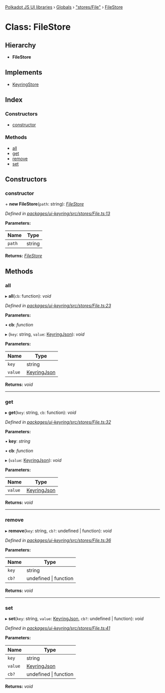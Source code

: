 [Polkadot JS UI libraries](../README.md) › [Globals](../globals.md) › ["stores/File"](../modules/_stores_file_.md) › [FileStore](_stores_file_.filestore.md)

# Class: FileStore

## Hierarchy

* **FileStore**

## Implements

* [KeyringStore](../interfaces/_types_.keyringstore.md)

## Index

### Constructors

* [constructor](_stores_file_.filestore.md#constructor)

### Methods

* [all](_stores_file_.filestore.md#all)
* [get](_stores_file_.filestore.md#get)
* [remove](_stores_file_.filestore.md#remove)
* [set](_stores_file_.filestore.md#set)

## Constructors

###  constructor

\+ **new FileStore**(`path`: string): *[FileStore](_stores_file_.filestore.md)*

*Defined in [packages/ui-keyring/src/stores/File.ts:13](https://github.com/polkadot-js/ui/blob/e2637b06/packages/ui-keyring/src/stores/File.ts#L13)*

**Parameters:**

Name | Type |
------ | ------ |
`path` | string |

**Returns:** *[FileStore](_stores_file_.filestore.md)*

## Methods

###  all

▸ **all**(`cb`: function): *void*

*Defined in [packages/ui-keyring/src/stores/File.ts:23](https://github.com/polkadot-js/ui/blob/e2637b06/packages/ui-keyring/src/stores/File.ts#L23)*

**Parameters:**

▪ **cb**: *function*

▸ (`key`: string, `value`: [KeyringJson](../interfaces/_types_.keyringjson.md)): *void*

**Parameters:**

Name | Type |
------ | ------ |
`key` | string |
`value` | [KeyringJson](../interfaces/_types_.keyringjson.md) |

**Returns:** *void*

___

###  get

▸ **get**(`key`: string, `cb`: function): *void*

*Defined in [packages/ui-keyring/src/stores/File.ts:32](https://github.com/polkadot-js/ui/blob/e2637b06/packages/ui-keyring/src/stores/File.ts#L32)*

**Parameters:**

▪ **key**: *string*

▪ **cb**: *function*

▸ (`value`: [KeyringJson](../interfaces/_types_.keyringjson.md)): *void*

**Parameters:**

Name | Type |
------ | ------ |
`value` | [KeyringJson](../interfaces/_types_.keyringjson.md) |

**Returns:** *void*

___

###  remove

▸ **remove**(`key`: string, `cb?`: undefined | function): *void*

*Defined in [packages/ui-keyring/src/stores/File.ts:36](https://github.com/polkadot-js/ui/blob/e2637b06/packages/ui-keyring/src/stores/File.ts#L36)*

**Parameters:**

Name | Type |
------ | ------ |
`key` | string |
`cb?` | undefined &#124; function |

**Returns:** *void*

___

###  set

▸ **set**(`key`: string, `value`: [KeyringJson](../interfaces/_types_.keyringjson.md), `cb?`: undefined | function): *void*

*Defined in [packages/ui-keyring/src/stores/File.ts:41](https://github.com/polkadot-js/ui/blob/e2637b06/packages/ui-keyring/src/stores/File.ts#L41)*

**Parameters:**

Name | Type |
------ | ------ |
`key` | string |
`value` | [KeyringJson](../interfaces/_types_.keyringjson.md) |
`cb?` | undefined &#124; function |

**Returns:** *void*
